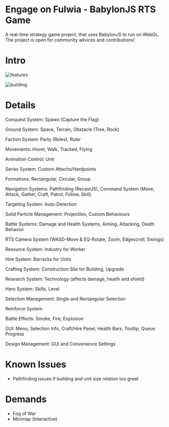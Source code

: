 # Engage on Fulwia - BabylonJS RTS Game

A real-time strategy game project, that uses BabylonJS to run on WebGL. The project is open for community advices and contributions!

# Intro

![features](https://user-images.githubusercontent.com/106460589/218599005-1b51c07a-1209-4385-aca0-2d0a41e8e8d4.png)

![building](https://user-images.githubusercontent.com/106460589/218599026-4ee2d887-8480-4fba-b314-123437bcaff4.png)

# Details

Conquest System: Spawn (Capture the Flag)

Ground System: Space, Terrain, Obstacle (Tree, Rock)

Faction System: Party (Roles), Ruler

Movements: Hover, Walk, Tracked, Flying

Animation Control: Unit

Series System: Custom Attachs/Hardpoints

Formations: Rectangular, Circular, Group

Navigation Systems: Pathfinding (RecastJS), Command System (Move, Attack, Gather, Craft, Patrol, Follow, Skill)

Targeting System: Auto-Detection

Solid Particle Management: Projectiles, Custom Behaviours

Battle Systems: Damage and Health Systems, Aiming, Attacking, Death Behavior

RTS Camera System (WASD-Move & EQ-Rotate, Zoom, Edgescroll, Swings)

Resource System: Industry for Worker

Hire System: Barracks for Units

Crafting System: Construction Site for Building, Upgrade

Research System: Technology (affects damage, health and shield)

Hero System: Skills, Level

Selection Management: Single and Rectangular Selection

Reinforce System

Battle Effects: Smoke, Fire, Explosion

GUI: Menu, Selection Info, Craft/Hire Panel, Health Bars, Tooltip, Queue Progress

Design Management: GUI and Convenience Settings

# Known Issues

- Pathfinding issues if building and unit size relation too great

# Demands

- Fog of War
- Minimap (Interactive)
